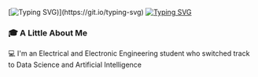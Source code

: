 [![Typing SVG](https://readme-typing-svg.demolab.com?font=Handjet&weight=900&size=50&duration=5000&pause=260&color=000000&center=true&vCenter=true&width=1000&height=50&separator=%3C&lines=Hello+there+I+am+Jun+Yong+;))](https://git.io/typing-svg)  
[![Typing SVG](https://readme-typing-svg.demolab.com?font=Handjet&weight=600&size=30&duration=5000&pause=320&color=000000&center=true&vCenter=true&width=990&height=30&lines=From+Nanyang+Technological+University)](https://git.io/typing-svg)  

### 🎓 A Little About Me
💻 I'm an Electrical and Electronic Engineering student who switched track to Data Science and Artificial Intelligence
